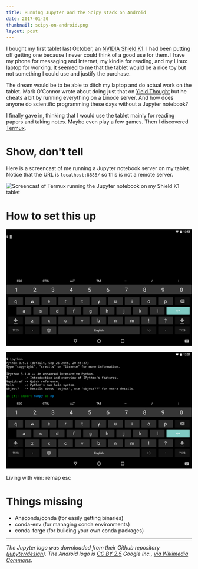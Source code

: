 ```yaml
---
title: Running Jupyter and the Scipy stack on Android
date: 2017-01-20
thumbnail: scipy-on-android.png
layout: post
---
```


I bought my first tablet last October, an
[NVIDIA Shield K1](https://www.amazon.com/NVIDIA-SHIELD-K1-Tablet-Black/dp/B0171BS9CG/ref=sr_1_2?s=pc&ie=UTF8&qid=1484937529&sr=1-2&keywords=nvidia+shield+k1).
I had been putting off getting one because I never could think of a good use
for them.
I have my phone for messaging and Internet, my kindle for reading, and my
Linux laptop for working.
It seemed to me that the tablet would be a nice toy but not something I could
use and justify the purchase.

The dream would be to be able to ditch my laptop and do actual work on the
tablet.
Mark O'Connor wrote about doing just that on
[Yield
Thought](http://yieldthought.com/post/12239282034/swapped-my-macbook-for-an-ipad)
but he cheats a bit by running everything on a Linode server.
And how does anyone do scientific programming these days without a Jupyter
notebook?

I finally gave in, thinking that I would use the tablet mainly for reading
papers and taking notes.
Maybe even play a few games.
Then I discovered [Termux](https://termux.com/).


# Show, don't tell

Here is a screencast of me running a Jupyter notebook
server on my tablet.
Notice that the URL is `localhost:8888/` so this is not a remote server.

![Screencast of Termux running the Jupyter notebook on my Shield K1 tablet](/images/termux-running-jupyter.gif)


# How to set this up

![Blank Termux startup screen](/images/blank-termux.png)


![IPython running inside Termux](/images/termux-ipython-numpy.png)


Living with vim: remap esc


# Things missing

* Anaconda/conda (for easily getting binaries)
* conda-env (for managing conda environments)
* conda-forge (for building your own conda packages)


---

*The Jupyter logo was downloaded from their Github repository
([jupyter/design](https://github.com/jupyter/design)).
The Android logo is [CC BY 2.5](http://creativecommons.org/licenses/by/2.5)
Google Inc.,
[via Wikimedia Commons](https://commons.wikimedia.org/wiki/File%3AAndroid_robot.svg).*
